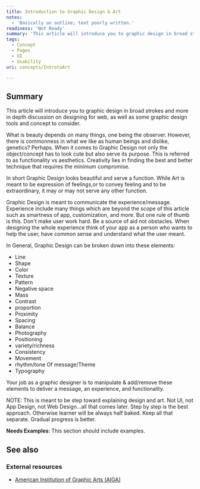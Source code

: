 ```yaml
---
title: Introduction to Graphic Design & Art
notes:
  - 'Basically an outline; text poorly written.'
readiness: 'Not Ready'
summary: 'This article will introduce you to graphic design in broad strokes and more in depth discussion on designing for web, as well as some graphic design tools and concept to consider.'
tags:
  - Concept
  - Pages
  - UI
  - Usability
uri: concepts/IntrotoArt

---
```

## Summary

This article will introduce you to graphic design in broad strokes and more in depth discussion on designing for web, as well as some graphic design tools and concept to consider.

 What is beauty depends on many things, one being the observer. However, there is commonness in what we like as human beings and dislike, genetics? Perhaps. When it comes to Graphic Design not only the object/concept has to look cute but also serve its purpose. This is referred to as functionality vs aesthetics. Creativity lies in finding the best and better technique that requires the minimum compromise.

In short Graphic Design looks beautiful and serve a function. While Art is meant to be expression of feelings,or to convey feeling and to be extraordinary, it may or may not serve any other function.

Graphic Design is meant to communicate the experience/message. Experience include many things which are beyond the scope of this article such as smartness of app, customization, and more. But one rule of thumb is this. Don't make user work hard. Be a source of aid not obstacles. When designing the whole experience think of your app as a person who wants to help the user, have common sense and understand what the user meant.

In General, Graphic Design can be broken down into these elements:

-   Line
-   Shape
-   Color
-   Texture
-   Pattern
-   Negative space
-   Mass
-   Contrast
-   proportion
-   Proximity
-   Spacing
-   Balance
-   Photography
-   Positioning
-   variety/richness
-   Consistency
-   Movement
-   rhythm/tone Of message/Theme
-   Typography

 Your job as a graphic designer is to manipulate & add/remove these elements to deliver a message, an experience, and functionality.

NOTE: This is meant to be step toward explaining design and art. Not UI, not App Design, not Web Design...all that comes later. Step by step is the best approach. Otherwise learner will be always half baked. Keep all that separate. Gradual progress is better.

**Needs Examples**: This section should include examples.

## See also

### External resources

-   [American Institution of Graphic Arts (AIGA)](http://www.aiga.org/inspiration/)
